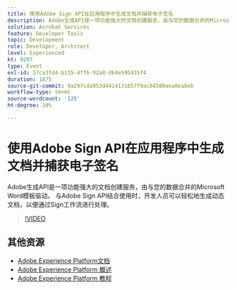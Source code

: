 ```yaml
---
title: 使用Adobe Sign API在应用程序中生成文档并捕获电子签名
description: Adobe生成API是一项功能强大的文档创建服务，由与您的数据合并的Microsoft Word模板驱动。 与Adobe Sign API结合使用时，开发人员可以轻松地生成动态文档，以便通过Sign工作流进行处理。
solution: Acrobat Services
feature: Developer Tools
topic: Development
role: Developer, Architect
level: Experienced
kt: 9207
type: Event
exl-id: 57ca3fd4-b135-4ffb-92a8-d64e595435f4
duration: 1875
source-git-commit: 9a297cda953d4414131657f9ac84580aea0eabeb
workflow-type: tm+mt
source-wordcount: '125'
ht-degree: 10%

---
```


# 使用Adobe Sign API在应用程序中生成文档并捕获电子签名

Adobe生成API是一项功能强大的文档创建服务，由与您的数据合并的Microsoft Word模板驱动。 与Adobe Sign API结合使用时，开发人员可以轻松地生成动态文档，以便通过Sign工作流进行处理。

>[!VIDEO](https://video.tv.adobe.com/v/338097/?quality=12&learn=on&hidetitle=true)

## 其他资源

- [Adobe Experience Platform文档](https://experienceleague.adobe.com/docs/experience-platform.html)
- [Adobe Experience Platform 概述](https://experienceleague.adobe.com/docs/experience-platform/landing/home.html?lang=zh-Hans)
- [Adobe Experience Platform 教程](https://experienceleague.adobe.com/docs/platform-learn/tutorials/overview.html?lang=en)

